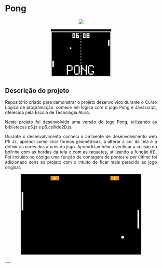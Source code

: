 <h1>Pong</h1>

<p align="center">
    <img src="https://img.shields.io/static/v1?label=STATUS&message=CONCLUIDO&color=GREEN&style=for-the-badge"/>
</p>

<p align="center" >
<img style="width: 200px" src="https://github.com/andreacury/Pong/raw/main/assets/foto-pong.jpg"/>
</p>

## Descrição do projeto

<p align="justify">
  Repositório criado para demonstrar o projeto desenvolvido durante o Curso Lógica de programação: comece em lógica com o jogo Pong e Javascript, oferecido pela Escola de Tecnologia Alura.  
</p>

<p align="justify">
  Neste projeto foi desenvolvido uma versão do jogo Pong, utilizando as bibliotecas p5.js e p5.collide2D.js.</p>

<p align="justify">
  Durante o desenvolvimento conheci o ambiente de desenvolvimento web P5 Js, aprendi como criar formas geométricas, a alterar a cor da tela e a definir as cores dos atores do jogo. Aprendi também a verificar a colisão da bolinha com as bordas da tela e com as raquetes, utilizando a função if(). Foi incluído no código uma função de contagem de pontos e por último foi adicionado sons ao projeto com o intuito de ficar mais parecido ao jogo original.</p>

<p align="center">
<img style="width: 400px" src="https://github.com/andreacury/Pong/raw/main/assets/GIF%2025-10-2022%2017-34-50.gif"></p>
---
